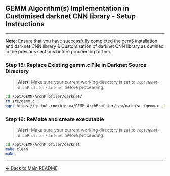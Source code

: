 ## GEMM Algorithm(s) Implementation in Customised darknet CNN library - Setup Instructions

---

**Note**: Ensure that you have successfully completed the gem5 installation and  darknet CNN library & Customization of darknet CNN library as outlined in the previous sections before proceeding further.

### Step 15: Replace Existing gemm.c File in Darknet Source Directory
> **Alert**: Make sure your current working directory is set to `/opt/GEMM-ArchProfiler/darknet` before proceeding.
```bash
cd /opt/GEMM-ArchProfiler/darknet/
rm src/gemm.c
wget https://github.com/binooa/GEMM-ArchProfiler/raw/main/src/gemm.c -O src/gemm.c
```

### Step 16: ReMake and create executable
> **Alert**: Make sure your current working directory is set to `/opt/GEMM-ArchProfiler/darknet` before proceeding.

```bash
cd /opt/GEMM-ArchProfiler/darknet
make clean
make
```

---

[← Back to Main README](../README.md)